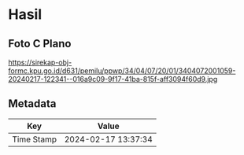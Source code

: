 # Hasil

## Foto C Plano

https://sirekap-obj-formc.kpu.go.id/d631/pemilu/ppwp/34/04/07/20/01/3404072001059-20240217-122341--016a9c09-9f17-41ba-815f-aff3094f60d9.jpg


## Metadata

| Key        | Value               |
| ---------- | ------------------- |
| Time Stamp | 2024-02-17 13:37:34 |



